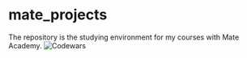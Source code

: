# mate_projects
The repository is the studying environment for my courses with Mate Academy.
![Codewars](https://github.r2v.ch/codewars?user=a_synyshyn&stroke=%ebc034)
